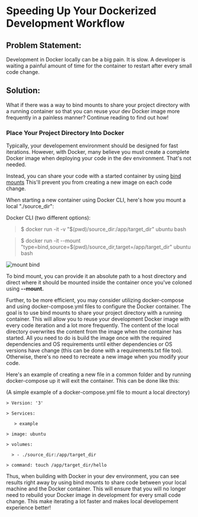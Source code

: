 # Speeding Up Your Dockerized Development Workflow

## Problem Statement:

Development in Docker locally can be a big pain. It is slow. A developer is waiting a painful amount of time for the container to restart after every small code change.

## Solution:

What if there was a way to bind mounts to share your project directory with a running container so that you can reuse your dev Docker image more frequently in a painless manner? Continue reading to find out how!

### Place Your Project Directory Into Docker

Typically, your developement environment should be designed for fast iterations. However, with Docker, many believe you must create a complete Docker image when deploying your code in the dev environment. That's not needed.

Instead, you can share your code with a started container by using [bind mounts](https://docs.docker.com/storage/bind-mounts/) This'll prevent you from creating a new image on each code change.

When starting a new container using Docker CLI, here's how you mount a local "./source_dir":
  
   Docker CLI (two different options):
  
  > $ docker run -it -v "$(pwd)/source_dir:/app/target_dir" ubuntu bash
  
  > $ docker run -it --mount "type=bind,source=$(pwd)/source_dir,target=/app/target_dir" ubuntu bash
  
  ![mount bind](https://docs.docker.com/storage/images/types-of-mounts-bind.png)
  
To bind mount, you can provide it an absolute path to a host directory and direct where it should be mounted inside the container once you've coloned using **--mount.**

Further, to be more efficient, you may consider utilizing docker-compose and using docker-compose.yml files to configure the Docker container. The goal is to use bind mounts to share your project directory with a running container. This will allow you to reuse your development Docker image with every code iteration and a lot more frequently. The content of the local directory overwrites the content from the image when the container has started. All you need to do is build the image once with the required dependencies and OS requirements until either dependencies or OS versions have change (this can be done with a requirements.txt file too). Otherwise, there's no need to recreate a new image when you modify your code.

Here's an example of creating a new file in a common folder and by running docker-compose up it will exit the container. This can be done like this:

(A simple example of a docker-compose.yml file to mount a local directory)
    
    > Version: '3'
    
    > Services:
       
       > example
    
    > image: ubuntu
    
    > volumes:
    
      > - ./source_dir:/app/target_dir
      
    > command: touch /app/target_dir/hello
    
Thus, when building with Docker in your dev environment, you can see results right away by using bind mounts to share code between your local machine and the Docker container. This will ensure that you will no longer need to rebuild your Docker image in development for every small code change. This make iterating a lot faster and makes local developement experience better! 

